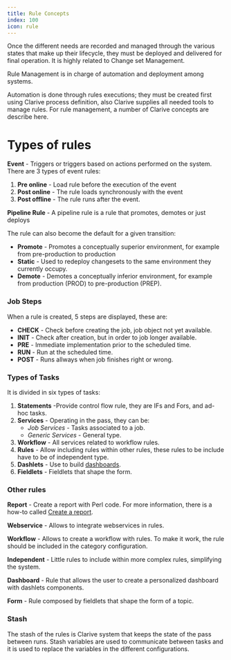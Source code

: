 ```yaml
---
title: Rule Concepts
index: 100
icon: rule
---
```


Once the different needs are recorded and managed through the
various states that make up their lifecycle, they must be deployed and delivered for final operation.
It is highly related to Change set Management.

Rule Management is in charge of automation and deployment among systems.

Automation is done through rules executions; they must be
created first using Clarive process definition, also Clarive supplies
all needed tools to manage rules. For rule management, a number of
Clarive concepts are describe here.

Types of rules
==============

**Event** - Triggers or triggers based on actions performed on the system.
There are 3 types of event rules:

1. **Pre online** - Load rule before the execution of the event
2. **Post online** - The rule loads synchronously with the event
3. **Post offline** - The rule runs after the event.

**Pipeline Rule** - A pipeline rule is a rule that promotes, demotes or just deploys

The rule can also become the default for a given transition:

- **Promote** - Promotes a conceptually superior environment,
for example from pre-production to production
- **Static** - Used to redeploy changesets to the same environment they currently occupy.
- **Demote** - Demotes a conceptually inferior environment, for example from production (PROD) to pre-production (PREP).


### Job Steps

When a rule is created, 5 steps are displayed, these are:


- **CHECK** - Check before creating the job, job object not yet available.
- **INIT** - Check after creation, but in order to job longer available.
- **PRE** - Immediate implementation prior to the scheduled time.
- **RUN** - Run at the scheduled time.
- **POST** - Runs allways when job finishes right or wrong.

### Types of Tasks

It is divided in six types of tasks:

1. **Statements** -Provide control flow rule, they are IFs and Fors, and ad- hoc tasks.
2. **Services** - Operating in the pass,  they can be:
   - *Job Services* - Tasks associated to a job.
   - *Generic Services* - General type.
3. **Workflow** - All services related to workflow rules.
4. **Rules** - Allow including rules within other rules, these rules to be include have to be of independent type.
5. **Dashlets** - Use to build [dashboards](concepts/dashboards).
6. **Fieldlets** - Fieldlets that shape the form.

### Other rules

**Report** - Create a report with Perl code. For more information, there is a how-to called [Create a report](how-to/create-reports).

**Webservice** - Allows to integrate webservices in rules.

**Workflow** - Allows to create a workflow with rules. To make it work, the rule should be included in the category configuration.

**Independent** - Little rules to include within more complex rules, simplifying the system.

**Dashboard** - Rule that allows the user to create a personalized dashboard with dashlets components.

**Form** - Rule composed by fieldlets that shape the form of a topic.


### Stash

The stash of the rules is Clarive system that keeps the state of the pass between runs.
Stash variables are used to communicate between tasks and
it is used to replace the variables in the different configurations.
